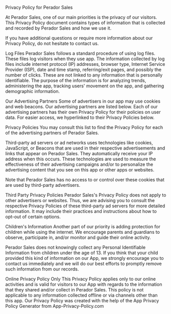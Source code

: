 Privacy Policy for Perador Sales

At Perador Sales, one of our main priorities is the privacy of our visitors. This Privacy Policy document contains types of information that is collected and recorded by Perador Sales and how we use it.

If you have additional questions or require more information about our Privacy Policy, do not hesitate to contact us.

Log Files
Perador Sales follows a standard procedure of using log files. These files log visitors when they use app. The information collected by log files include internet protocol (IP) addresses, browser type, Internet Service Provider (ISP), date and time stamp, referring/exit pages, and possibly the number of clicks. These are not linked to any information that is personally identifiable. The purpose of the information is for analyzing trends, administering the app, tracking users' movement on the app, and gathering demographic information.

Our Advertising Partners
Some of advertisers in our app may use cookies and web beacons. Our advertising partners are listed below. Each of our advertising partners has their own Privacy Policy for their policies on user data. For easier access, we hyperlinked to their Privacy Policies below.

Privacy Policies
You may consult this list to find the Privacy Policy for each of the advertising partners of Perador Sales.

Third-party ad servers or ad networks uses technologies like cookies, JavaScript, or Beacons that are used in their respective advertisements and links that appear on Perador Sales. They automatically receive your IP address when this occurs. These technologies are used to measure the effectiveness of their advertising campaigns and/or to personalize the advertising content that you see on this app or other apps or websites.

Note that Perador Sales has no access to or control over these cookies that are used by third-party advertisers.

Third Party Privacy Policies
Perador Sales's Privacy Policy does not apply to other advertisers or websites. Thus, we are advising you to consult the respective Privacy Policies of these third-party ad servers for more detailed information. It may include their practices and instructions about how to opt-out of certain options.

Children's Information
Another part of our priority is adding protection for children while using the internet. We encourage parents and guardians to observe, participate in, and/or monitor and guide their online activity.

Perador Sales does not knowingly collect any Personal Identifiable Information from children under the age of 13. If you think that your child provided this kind of information on our App, we strongly encourage you to contact us immediately and we will do our best efforts to promptly remove such information from our records.

Online Privacy Policy Only
This Privacy Policy applies only to our online activities and is valid for visitors to our App with regards to the information that they shared and/or collect in Perador Sales. This policy is not applicable to any information collected offline or via channels other than this app. Our Privacy Policy was created with the help of the App Privacy Policy Generator from App-Privacy-Policy.com

